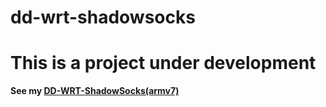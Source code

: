 # dd-wrt-shadowsocks

# This is a project under development
**See my [DD-WRT-ShadowSocks(armv7)](http://www.router008.com/2016/04/19/DD-WRT-ShadowSocks/)**
